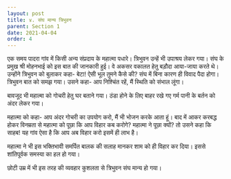 ```yaml
---
layout: post
title: ४. संघ मान्य त्रिभुवन
parent: Section 1
date: 2021-04-04
order: 4
---
```


एक समय पादरा गांव में किसी अन्य संप्रदाय के महात्मा पधारे। त्रिभुवन उन्हें भी उपाश्रय लेकर गया। संघ के प्रमुख श्री मोहनभाई को इस बात की जानकारी हुई। वे अकसर वकालत हेतु बड़ौदा आया-जाया करते थे। उन्होंने त्रिभुवन को बुलाकर कहा- बेटा! ऐसी भूल तुमने कैसे की? संघ में बिना कारण ही विवाद पैदा होगा। त्रिभुवन बात को समझ गया। उसने कहा- आप निश्चिंत रहें, मैं स्थिति को संभाल लूंगा।

बावजूद भी महात्मा को गोचरी हेतु घर बताने गया। ठंडा होने के लिए बाहर रखे गए गर्म पानी के बर्तन को अंदर लेकर गया। 

महात्मा को कहा- आप अंदर गोचरी का उपयोग करो, मैं भी भोजन करके आता हूं। 
बाद में आकर करबद्ध होकर विनम्रता से महात्मा को पूछा कि 
आप विहार कब करोगे? 
महात्मा ने पूछा क्यों? 
तो उसने कहा कि साहब! यह गांव ऐसा है कि आप अब विहार करो इसमें ही लाभ है। 

महात्मा ने भी इस भक्तिभावी समर्पित बालक की सलाह मानकर शाम को ही विहार कर दिया। इससे शांतिपूर्वक समस्या का हल हो गया।

छोटी उम्र में भी इस तरह की व्यवहार कुशलता से त्रिभुवन संघ मान्य हो गया।
